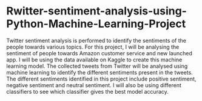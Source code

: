 # Rwitter-sentiment-analysis-using-Python-Machine-Learning-Project

Twitter sentiment analysis is performed to identify the sentiments of the people towards various topics. For this project, I will be analysing the sentiment of people towards Amazon customer service and new launched app. I will be using the data available on Kaggle to create this machine learning model. The collected tweets from Twitter will be analysed using machine learning to identify the different sentiments present in the tweets. The different sentiments identified in this project include positive sentiment, negative sentiment and neutral sentiment. I will also be using different classifiers to see which classifier gives the best model accuracy.

